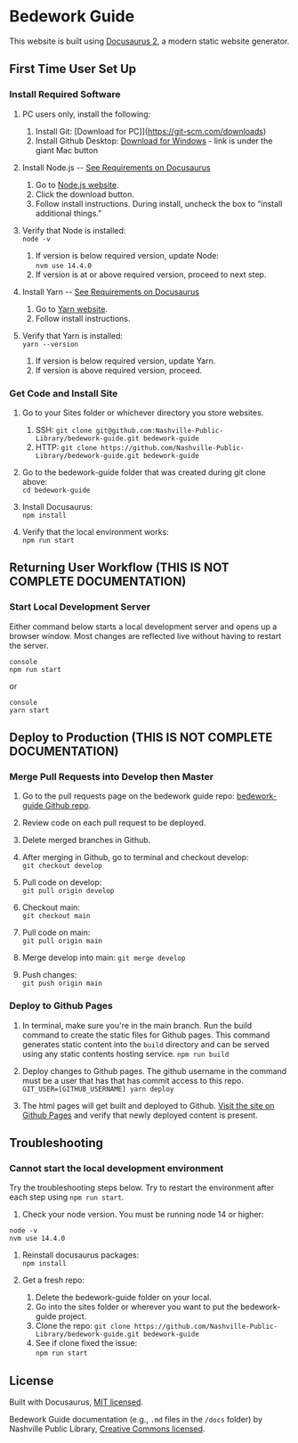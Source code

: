# Bedework Guide

This website is built using [Docusaurus 2](https://docusaurus.io/), a modern static website generator.

## First Time User Set Up

### Install Required Software

1. PC users only, install the following:
   1. Install Git: [Download for PC]](https://git-scm.com/downloads)
   1. Install Github Desktop: [Download for Windows](https://desktop.github.com/) - link is under the giant Mac button

1. Install Node.js -- [See Requirements on Docusaurus](https://docusaurus.io/docs/installation#requirements)
   1. Go to [Node.js website](https://nodejs.org/en/).
   1. Click the download button.
   1. Follow install instructions. During install, uncheck the box to “install additional things.”

1. Verify that Node is installed:  
`node -v`
   1. If version is below required version, update Node:  
   `nvm use 14.4.0`
   1. If version is at or above required version, proceed to next step.

1. Install Yarn -- [See Requirements on Docusaurus](https://docusaurus.io/docs/installation#requirements)
   1. Go to [Yarn website](https://classic.yarnpkg.com/en/docs/install/#mac-stable).
   1. Follow install instructions.

1. Verify that Yarn is installed:  
`yarn --version`
   1. If version is below required version, update Yarn.
   1. If version is above required version, proceed.

### Get Code and Install Site

1. Go to your Sites folder or whichever directory you store websites.
   1. SSH: `git clone git@github.com:Nashville-Public-Library/bedework-guide.git bedework-guide`
   1. HTTP: `git clone https://github.com/Nashville-Public-Library/bedework-guide.git bedework-guide`

1. Go to the bedework-guide folder that was created during git clone above:  
`cd bedework-guide`

1. Install Docusaurus:  
`npm install`

1. Verify that the local environment works:  
`npm run start`

## Returning User Workflow (THIS IS NOT COMPLETE DOCUMENTATION)

### Start Local Development Server

Either command below starts a local development server and opens up a browser window. Most changes are reflected live without having to restart the server.
```
console
npm run start
```
or
```
console
yarn start
```

## Deploy to Production (THIS IS NOT COMPLETE DOCUMENTATION)

### Merge Pull Requests into Develop then Master

1. Go to the pull requests page on the bedework guide repo: [bedework-guide Github repo](https://github.com/Nashville-Public-Library/bedework-guide/pulls).

1. Review code on each pull request to be deployed.

1. Delete merged branches in Github.

1. After merging in Github, go to terminal and checkout develop:  
`git checkout develop`

1. Pull code on develop:  
`git pull origin develop`

1. Checkout main:  
`git checkout main`

1. Pull code on main:  
`git pull origin main`

1. Merge develop into main:
`git merge develop`

1. Push changes:  
`git push origin main`

### Deploy to Github Pages

1. In terminal, make sure you're in the main branch. Run the build command to create the static files for Github pages. This command generates static content into the `build` directory and can be served using any static contents hosting service.
`npm run build`

1. Deploy changes to Github pages. The github username in the command must be a user that has that has commit access to this repo.  
`GIT_USER=[GITHUB_USERNAME] yarn deploy`

1. The html pages will get built and deployed to Github. [Visit the site on Github Pages](https://nashville-public-library.github.io/bedework-guide/) and verify that newly deployed content is present.

## Troubleshooting

### Cannot start the local development environment

Try the troubleshooting steps below. Try to restart the environment after each step using `npm run start`.

1. Check your node version. You must be running node 14 or higher:
```
node -v
nvm use 14.4.0
```

1. Reinstall docusaurus packages:  
`npm install`

1. Get a fresh repo:
   1. Delete the bedework-guide folder on your local.
   1. Go into the sites folder or wherever you want to put the bedework-guide project.
   1. Clone the repo:
   `git clone https://github.com/Nashville-Public-Library/bedework-guide.git bedework-guide`
   1. See if clone fixed the issue:  
   `npm run start`

## License

Built with Docusaurus, [MIT licensed](/LICENSE.txt).

Bedework Guide documentation (e.g., `.md` files in the `/docs` folder) by Nashville Public Library, [Creative Commons licensed](/LICENCE-docs.txt).

